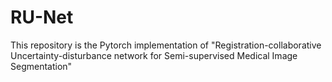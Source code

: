 # RU-Net
This repository is the Pytorch implementation of "Registration-collaborative Uncertainty-disturbance network for Semi-supervised Medical Image Segmentation"
